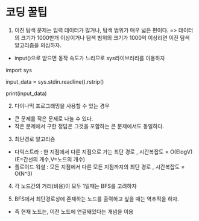 # 코딩 꿀팁 #


1. 이진 탐색 문제는 입력 데이터가 많거나, 탐색 범위가 매우 넓은 편이다. => 데이터의 크기가 1000만개 이상이거나 탐색 범위의 크기가 1000억 이상리면 이진 탐색 알고리즘을 의심하자.
- input()으로 받으면 동작 속도가 느리므로 sys라이브러리를 이용하자

import sys 

input_data = sys.stdin.readline().rstrip()

print(input_data)


2. 다이나믹 프로그래밍을 사용할 수 있는 경우
- 큰 문제를 작은 문제로 나눌 수 있다.
- 작은 문제에서 구한 정답은 그것을 포함하는 큰 문제에서도 동일하다.



3. 최단경로 알고리즘
- 다익스트라 : 한 지점에서 다른 지점으로 가는 최단 경로 , 시간복잡도 = O(ElogV) (E=간선의 개수,V=노드의 개수)
- 플로이드 워셜 : 모든 지점에서 다른 모든 지점까지의 최단 경로 , 시간복잡도 = O(N^3)


4. 각 노드간의 거리(비용)이 모두 1일때는 BFS를 고려하자

5. BFS에서 최단경로상에 존재하는 노드를 출력하고 싶을 때는 역추적을 하자.
- 즉 현재 노드는, 이전 노드에 연결돼있다는 개념을 이용
